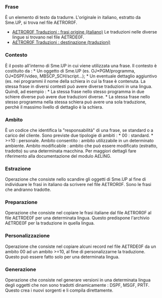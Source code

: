 ### **Frase**

È un elemento di testo da tradurre.
L'originale in italiano, estratto da Sme.UP, si trova nel file A£TROR0F.
- [A£TROR0F Traduzioni :  frasi origine (italiano)](Sorgenti/OJ/FILE/A£TROR0F)
Le traduzioni nelle diverse lingue si trovano nel file A£TRDE0F.
- [A£TROR0F Traduzioni :  destinazione (traduzioni)](Sorgenti/OJ/FILE/A£TRDE0F)

### **Contesto**

È il posto all'interno di Sme.UP in cui viene utilizzata una frase.
Il contesto è costituito da : 
 \* Un oggetto di Sme.UP (es. OJ\*PGM/programma, OJ\*DSPF/video, MBSCP_SCH/script...);
 \* Un eventuale dettaglio aggiuntivo (es. nei programmi il nome della schiera in cui la frase è contenuta.
La stessa frase in diversi contesti può avere diverse traduzioni in una lingua.
Quindi, ad esempio : 
 \* La stessa frase nello stesso programma in due schiere diverse può avere due traduzioni diverse.
 \* La stessa frase nello stesso programma nella stessa schiera può avere una sola traduzione, perchè il massimo livello di dettaglio è la schiera.

### **Ambito**

È un codice che identifica la "responsabilità" di una frase, se standard o a carico del cliente.
Sono previste due tipologie di ambiti : 
 \* 00 :  standard.
 \* >=10 :  personale.
Ambito consentito :  ambito utilizzabile in un determinato ambiente.
Ambito modificabile :  ambito che può essere modificato (estratto, tradotto) su una determinata macchina.
Per maggiori dettagli fare riferimento alla documentazione del modulo A£LING.

### **Estrazione**

Operazione che consiste nello scandire gli oggetti di Sme.UP al fine di individuare le frasi in italiano da scrivere nel file A£TROR0F. Sono le frasi che andranno tradotte.

### **Preparazione**

Operazione che consiste nel copiare le frasi italiane dal file A£TROR0F al file A£TRDE0F per una determinata lingua. Questo predispone l'archivio A£TRDE0F per la traduzione in quella lingua.

### **Personalizzazione**

Operazione che consiste nel copiare alcuni record nel file A£TRDE0F da un ambito 00 ad un ambito >=10, al fine di personalizzarne la traduzione. Questo può essere fatto solo per una determinata lingua.

### **Generazione**

Operazione che consiste nel generare versioni in una determinata lingua degli oggetti che  non sono tradotti dinamicamente :  DSPF, MSGF, PRTF. Questo crea i nuovi sorgenti e li compila direttamente.

